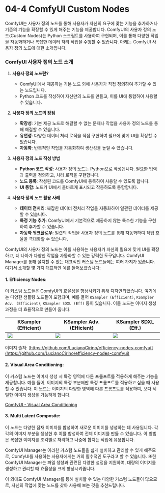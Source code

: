 # 04-4 ComfyUI Custom Nodes

ComfyUI는 사용자 정의 노드를 통해 사용자가 자신의 요구에 맞는 기능을 추가하거나 기존의 기능을 확장할 수 있게 해주는 기능을 제공합니다. ComfyUI의 사용자 정의 노드(Custom Nodes)는 Python 스크립트를 사용하여 구현되며, 이를 통해 다양한 작업을 자동화하거나 복잡한 데이터 처리 작업을 수행할 수 있습니다. 아래는 ComfyUI 사용자 정의 노드에 대한 소개입니다.

### ComfyUI 사용자 정의 노드 소개

1. **사용자 정의 노드란?**
    
    - ComfyUI에서 제공하는 기본 노드 외에 사용자가 직접 정의하여 추가할 수 있는 노드입니다.
    - Python 코드를 작성하여 자신만의 노드를 만들고, 이를 UI에 통합하여 사용할 수 있습니다.
2. **사용자 정의 노드의 장점**
    
    - **확장성**: 기본 제공 노드로 해결할 수 없는 문제나 작업을 사용자 정의 노드를 통해 해결할 수 있습니다.
    - **유연성**: 다양한 데이터 처리 로직을 직접 구현하여 필요에 맞게 UI를 확장할 수 있습니다.
    - **자동화**: 반복적인 작업을 자동화하여 생산성을 높일 수 있습니다.
3. **사용자 정의 노드 작성 방법**
    
    - **Python 코드 작성**: 사용자 정의 노드는 Python으로 작성됩니다. 필요한 입력과 출력을 정의하고, 처리 로직을 구현합니다.
    - **노드 등록**: 작성된 코드를 ComfyUI에 등록하여 사용할 수 있도록 합니다.
    - **UI 통합**: 노드가 UI에서 올바르게 표시되고 작동하도록 통합합니다.
4. **사용자 정의 노드 활용 사례**
    
    - **데이터 전처리**: 복잡한 데이터 전처리 작업을 자동화하여 일관된 데이터를 제공할 수 있습니다.
    - **특정 기능 추가**: ComfyUI에서 기본적으로 제공하지 않는 특수한 기능을 구현하여 추가할 수 있습니다.
    - **자동화 워크플로우**: 일련의 작업을 사용자 정의 노드를 통해 자동화하여 작업 효율을 극대화할 수 있습니다.

ComfyUI의 사용자 정의 노드는 이를 사용하는 사용자가 자신의 필요에 맞게 UI를 확장하고, 더 나아가 다양한 작업을 자동화할 수 있는 강력한 도구입니다. ComfyUI Manager를 통해 설치할 수 있는 대표적인 커스텀 노드들에는 여러 가지가 있습니다. 여기서 소개할 몇 가지 대표적인 예를 들어보겠습니다:

#### 1. **Efficiency Nodes**:

이 커스텀 노드들은 ComfyUI의 효율성을 향상시키기 위해 디자인되었습니다. 여기에는 다양한 샘플링 노드들이 포함되며, 예를 들어 `KSampler (Efficient)`, `KSampler Adv. (Efficient)`, `KSampler SDXL (Eff)` 등이 있습니다. 이들 노드는 이미지 생성 과정을 더 효율적으로 만들어 줍니다​​.

|**KSampler (Efficient)**|**KSampler Adv. (Efficient)**|**KSampler SDXL (Eff.)**|
|---|---|---|
|![](https://wikidocs.net/images/page/234010/NODE_-_KSampler_Efficient.png)|![](https://wikidocs.net/images/page/234010/NODE_-_KSampler_Adv._Efficient.png)|![](https://wikidocs.net/images/page/234010/NODE_-_KSampler_SDXL_Eff..png)|

이미지 출처: [https://github.com/LucianoCirino/efficiency-nodes-comfyui](https://github.com/LucianoCirino/efficiency-nodes-comfyui)

#### 2. **Visual Area Conditioning**:

이 커스텀 노드는 이미지 생성 시 특정 영역에 다른 프롬프트를 적용하게 해주는 기능을 제공합니다. 예를 들어, 이미지의 특정 부분에만 특정 프롬프트를 적용하고 싶을 때 사용할 수 있습니다. 이 노드는 이미지의 다양한 영역에 다른 프롬프트를 적용하여, 보다 세밀한 이미지 생성을 가능하게 합니다.

[ComfyUI - Visual Area Conditioning](https://civitai.com/models/24537/comfyui-visual-area-conditioning-latent-composition)

#### 3. **Multi Latent Composite**:

이 노드는 다양한 잠재 이미지를 합성하여 새로운 이미지를 생성하는 데 사용됩니다. 각각의 이미지 부분을 생성한 후 이를 합성하여 전체 이미지를 만들 수 있습니다. 이 방법은 복잡한 이미지를 조각별로 처리하고 나중에 합치는 작업에 유용합니다.

ComfyUI Manager는 이러한 커스텀 노드들을 쉽게 설치하고 관리할 수 있게 해주므로, ComfyUI를 사용하는 사용자에게는 거의 필수적인 도구라고 할 수 있습니다. 또한 ComfyUI Manager는 파일 생성과 관련된 다양한 설정을 지원하여, 대량의 이미지를 생성하고 관리할 때 효율성을 크게 향상시켜줍니다​​.

이 외에도 ComfyUI Manager를 통해 설치할 수 있는 다양한 커스텀 노드들이 많으므로, 자신의 작업에 맞는 노드를 찾아 사용해 보는 것을 추천드립니다.